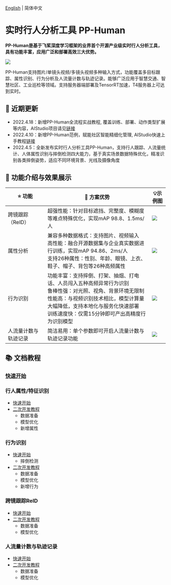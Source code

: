 [English](README_en.md) | 简体中文

# 实时行人分析工具 PP-Human

**PP-Human是基于飞桨深度学习框架的业界首个开源产业级实时行人分析工具，具有功能丰富，应用广泛和部署高效三大优势。**

![](https://user-images.githubusercontent.com/48054808/173030254-ecf282bd-2cfe-43d5-b598-8fed29e22020.gif)

PP-Human支持图片/单镜头视频/多镜头视频多种输入方式，功能覆盖多目标跟踪、属性识别、行为分析及人流量计数与轨迹记录。能够广泛应用于智慧交通、智慧社区、工业巡检等领域。支持服务器端部署及TensorRT加速，T4服务器上可达到实时。

## 📣 近期更新

- 2022.4.18：新增PP-Human全流程实战教程, 覆盖训练、部署、动作类型扩展等内容，AIStudio项目请见[链接](https://aistudio.baidu.com/aistudio/projectdetail/3842982)
- 2022.4.10：新增PP-Human范例，赋能社区智能精细化管理, AIStudio快速上手教程[链接](https://aistudio.baidu.com/aistudio/projectdetail/3679564)
- 2022.4.5：全新发布实时行人分析工具PP-Human，支持行人跟踪、人流量统计、人体属性识别与摔倒检测四大能力，基于真实场景数据特殊优化，精准识别各类摔倒姿势，适应不同环境背景、光线及摄像角度

## 🔮 功能介绍与效果展示

| ⭐ 功能       | 💟 方案优势                                                                                                                            | 💡示例图                                                                                                      |
| ---------- | ---------------------------------------------------------------------------------------------------------------------------------- | ---------------------------------------------------------------------------------------------------------- |
| 跨镜跟踪（ReID） | 超强性能：针对目标遮挡、完整度、模糊度等难点特殊优化，实现mAP 98.8、1.5ms/人                                                                                      | ![](https://user-images.githubusercontent.com/48054808/173037607-0a5deadc-076e-4dcc-bd96-d54eea205f1f.png) |
| 属性分析       | 兼容多种数据格式：支持图片、视频输入<br/>高性能：融合开源数据集与企业真实数据进行训练，实现mAP 94.86、2ms/人<br/>支持26种属性：性别、年龄、眼镜、上衣、鞋子、帽子、背包等26种高频属性                           | ![](https://user-images.githubusercontent.com/48054808/173036043-68b90df7-e95e-4ada-96ae-20f52bc98d7c.png) |
| 行为识别       | 功能丰富：支持摔倒、打架、抽烟、打电话、人员闯入五种高频异常行为识别<br/>鲁棒性强：对光照、视角、背景环境无限制<br/>性能高：与视频识别技术相比，模型计算量大幅降低，支持本地化与服务化快速部署<br/>训练速度快：仅需15分钟即可产出高精度行为识别模型 | ![](https://user-images.githubusercontent.com/48054808/173034825-623e4f78-22a5-4f14-9b83-dc47aa868478.gif) |
| 人流量计数与轨迹记录 | 简洁易用：单个参数即可开启人流量计数与轨迹记录功能                                                                                                          | ![](https://user-images.githubusercontent.com/48054808/173036400-f3d1f07a-1184-4c54-ad30-3315aa15210f.gif) |

## 📚 文档教程

### [快速开始](docs/tutorials/QUICK_STARTED.md)

### 行人属性/特征识别

* [快速开始](docs/tutorials/attribute.md)
* [二次开发教程](../../docs/advanced_tutorials/customization/attribute.md)
  * 数据准备
  * 模型优化
  * 新增属性

### 行为识别

* [快速开始](docs/tutorials/action.md)
  * 摔倒检测
* [二次开发教程](../../docs/advanced_tutorials/customization/action.md)
  * 数据准备
  * 模型优化
  * 新增行为

### 跨镜跟踪ReID

* [快速开始](docs/tutorials/mtmct.md)
* [二次开发教程]()
  * 数据准备
  * 模型优化

### 人流量计数与轨迹记录

* [快速开始](docs/tutorials/mot.md)
* [二次开发教程](../../docs/advanced_tutorials/customization/mot.md)
  * 数据准备
  * 模型优化
